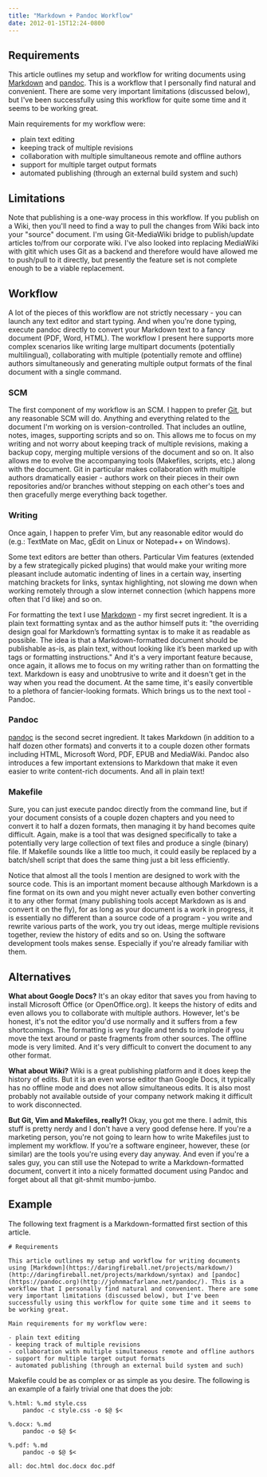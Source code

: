 ```yaml
---
title: "Markdown + Pandoc Workflow"
date: 2012-01-15T12:24-0800
---
```

## Requirements

This article outlines my setup and workflow for writing documents using [Markdown](https://daringfireball.net/projects/markdown/) and [pandoc](https://pandoc.org). This is a workflow that I personally find natural and convenient. There are some very important limitations (discussed below), but I've been successfully using this workflow for quite some time and it seems to be working great.

Main requirements for my workflow were:

- plain text editing
- keeping track of multiple revisions
- collaboration with multiple simultaneous remote and offline authors
- support for multiple target output formats
- automated publishing (through an external build system and such)

## Limitations

Note that publishing is a one-way process in this workflow. If you publish on a Wiki, then you'll need to find a way to pull the changes from Wiki back into your "source" document. I'm using Git-MediaWiki bridge to publish/update articles to/from our corporate wiki. I've also looked into replacing MediaWiki with gitit which uses Git as a backend and therefore would have allowed me to push/pull to it directly, but presently the feature set is not complete enough to be a viable replacement. 

## Workflow

A lot of the pieces of this workflow are not strictly necessary - you can launch any text editor and start typing. And when you're done typing, execute pandoc directly to convert your Markdown text to a fancy document (PDF, Word, HTML). The workflow I present here supports more complex scenarios like writing large multipart documents (potentially multilingual), collaborating with multiple (potentially remote and offline) authors simultaneously and generating multiple output formats of the final document with a single command. 

### SCM

The first component of my workflow is an SCM. I happen to prefer [Git](https://git-scm.com), but any reasonable SCM will do. Anything and everything related to the document I'm working on is version-controlled. That includes an outline, notes, images, supporting scripts and so on. This allows me to focus on my writing and not worry about keeping track of multiple revisions, making a backup copy, merging multiple versions of the document and so on. It also allows me to evolve the accompanying tools (Makefiles, scripts, etc.) along with the document. Git in particular makes collaboration with multiple authors dramatically easier - authors work on their pieces in their own repositories and/or branches without stepping on each other's toes and then gracefully merge everything back together.

### Writing

Once again, I happen to prefer Vim, but any reasonable editor would do (e.g.: TextMate on Mac, gEdit on Linux or Notepad++ on Windows).

Some text editors are better than others. Particular Vim features (extended by a few strategically picked plugins) that would make your writing more pleasant include automatic indenting of lines in a certain way, inserting matching brackets for links, syntax highlighting, not slowing me down when working remotely through a slow internet connection (which happens more often that I'd like) and so on.

For formatting the text I use [Markdown](https://daringfireball.net/projects/markdown/) - my first secret ingredient. It is a plain text formatting syntax and as the author himself puts it: "the overriding design goal for Markdown’s formatting syntax is to make it as readable as possible. The idea is that a Markdown-formatted document should be publishable as-is, as plain text, without looking like it’s been marked up with tags or formatting instructions." And it's a very important feature because, once again, it allows me to focus on my writing rather than on formatting the text. Markdown is easy and unobtrusive to write and it doesn't get in the way when you read the document. At the same time, it's easily convertible to a plethora of fancier-looking formats. Which brings us to the next tool - Pandoc.

### Pandoc

[pandoc](https://pandoc.org) is the second secret ingredient. It takes Markdown (in addition to a half dozen other formats) and converts it to a couple dozen other formats including HTML, Microsoft Word, PDF, EPUB and MediaWiki. Pandoc also introduces a few important extensions to Markdown that make it even easier to write content-rich documents. And all in plain text!

### Makefile

Sure, you can just execute pandoc directly from the command line, but if your document consists of a couple dozen chapters and you need to convert it to half a dozen formats, then managing it by hand becomes quite difficult. Again, make is a tool that was designed specifically to take a potentially very large collection of text files and produce a single (binary) file. If Makefile sounds like a little too much, it could easily be replaced by a batch/shell script that does the same thing just a bit less efficiently.

Notice that almost all the tools I mention are designed to work with the source code. This is an important moment because although Markdown is a fine format on its own and you might never actually even bother converting it to any other format (many publishing tools accept Markdown as is and convert it on the fly), for as long as your document is a work in progress, it is essentially no different than a source code of a program - you write and rewrite various parts of the work, you try out ideas, merge multiple revisions together, review the history of edits and so on. Using the software development tools makes sense. Especially if you're already familiar with them.

## Alternatives

**What about Google Docs?** It's an okay editor that saves you from having to install Microsoft Office (or OpenOffice.org). It keeps the history of edits and even allows you to collaborate with multiple authors. However, let's be honest, it's not the editor you'd use normally and it suffers from a few shortcomings. The formatting is very fragile and tends to implode if you move the text around or paste fragments from other sources. The offline mode is very limited. And it's very difficult to convert the document to any other format.

**What about Wiki?** Wiki is a great publishing platform and it does keep the history of edits. But it is an even worse editor than Google Docs, it typically has no offline mode and does not allow simultaneous edits. It is also most probably not available outside of your company network making it difficult to work disconnected.

**But Git, Vim and Makefiles, really?!** Okay, you got me there. I admit, this stuff is pretty nerdy and I don't have a very good defense here. If you're a marketing person, you're not going to learn how to write Makefiles just to implement my workflow. If you're a software engineer, however, these (or similar) are the tools you're using every day anyway. And even if you're a sales guy, you can still use the Notepad to write a Markdown-formatted document, convert it into a nicely formatted document using Pandoc and forget about all that git-shmit mumbo-jumbo.

## Example

The following text fragment is a Markdown-formatted first section of this article.

```
# Requirements

This article outlines my setup and workflow for writing documents using [Markdown](https://daringfireball.net/projects/markdown/)(http://daringfireball.net/projects/markdown/syntax) and [pandoc](https://pandoc.org)(http://johnmacfarlane.net/pandoc/). This is a workflow that I personally find natural and convenient. There are some very important limitations (discussed below), but I've been successfully using this workflow for quite some time and it seems to be working great.

Main requirements for my workflow were:

- plain text editing
- keeping track of multiple revisions
- collaboration with multiple simultaneous remote and offline authors
- support for multiple target output formats
- automated publishing (through an external build system and such)
```

Makefile could be as complex or as simple as you desire. The following is an example of a fairly trivial one that does the job:

```
%.html: %.md style.css
    pandoc -c style.css -o $@ $<

%.docx: %.md
    pandoc -o $@ $<

%.pdf: %.md
    pandoc -o $@ $<

all: doc.html doc.docx doc.pdf
```
